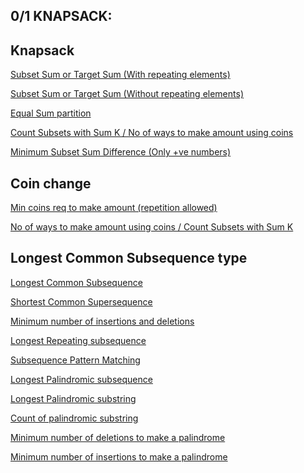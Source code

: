 ## 0/1 KNAPSACK:

## Knapsack
[Subset Sum or Target Sum (With repeating elements)](https://github.com/AnushkaKundu/ALGORITHMS/blob/main/DynamicProgramming/Subset%20Sum%20or%20Target%20Sum%20(With%20repeating%20elements).md)

[Subset Sum or Target Sum (Without repeating elements)](https://github.com/AnushkaKundu/ALGORITHMS/blob/main/DynamicProgramming/Subset%20Sum%20or%20Target%20Sum%20(Without%20repeating%20elements).md)

[Equal Sum partition](https://github.com/AnushkaKundu/ALGORITHMS/blob/main/DynamicProgramming/Equal%20Sum%20partition.md)

[Count Subsets with Sum K / No of ways to make amount using coins](https://github.com/AnushkaKundu/ALGORITHMS/blob/main/DynamicProgramming/Count%20Subsets%20with%20Sum%20K.md)

[Minimum Subset Sum Difference (Only +ve numbers)](https://github.com/AnushkaKundu/ALGORITHMS/blob/137da387a3e0ac5e981947350a1e1bb1a6af3665/DynamicProgramming/Minimum%20Subset%20Sum%20Difference%20(Only%20%2Bve%20numbers)%20.md)

## Coin change
[Min coins req to make amount (repetition allowed)](https://github.com/AnushkaKundu/ALGORITHMS/blob/14bb4f331dd27a667470f1cd1e7f107b67263df5/DynamicProgramming/Min%20coins%20req%20to%20make%20amount%20(repetition%20allowed).md)

[No of ways to make amount using coins / Count Subsets with Sum K](https://github.com/AnushkaKundu/ALGORITHMS/blob/main/DynamicProgramming/Count%20Subsets%20with%20Sum%20K.md)

## Longest Common Subsequence type
[Longest Common Subsequence]()

[Shortest Common Supersequence]()

[Minimum number of insertions and deletions]()

[Longest Repeating subsequence]()

[Subsequence Pattern Matching]()

[Longest Palindromic subsequence]()

[Longest Palindromic substring]()

[Count of palindromic substring]()

[Minimum number of deletions to make a palindrome]()

[Minimum number of insertions to make a palindrome]()
